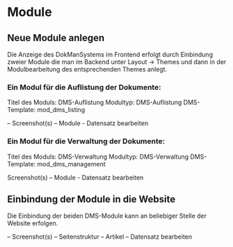 # Module

## Neue Module anlegen 
Die Anzeige des DokManSystems im Frontend erfolgt durch Einbindung zweier Module die man im Backend unter Layout → Themes und dann in der Modulbearbeitung des entsprechenden Themes anlegt. 

### Ein Modul für die Auflistung der Dokumente: 
Titel des Moduls: DMS-Auflistung 
Modultyp: DMS-Auflistung 
DMS-Template: mod_dms_listing

– Screenshot(s) – Module - Datensatz bearbeiten

### Ein Modul für die Verwaltung der Dokumente: 
Titel des Moduls: DMS-Verwaltung 
Modultyp: DMS-Verwaltung 
DMS-Template: mod_dms_management

Screenshot(s) – Module - Datensatz bearbeiten


## Einbindung der Module in die Website
Die Einbindung der beiden DMS-Module kann an beliebiger Stelle der Website erfolgen.

– Screenshot(s) –  Seitenstruktur – Artikel – Datensatz bearbeiten
